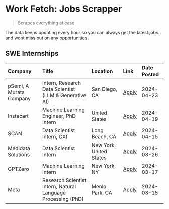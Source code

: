 # Work Fetch: Jobs Scrapper
> Scrapes everything at ease

The data keeps updating every hour so you can always get the latest jobs and wont miss out on any opportunities.

## SWE Internships
<!--START_SECTION:workfetch-->
| Company                 | Title                                                        | Location                | Link                                                                                                                                                                                                                                                                       | Date Posted   |
|:------------------------|:-------------------------------------------------------------|:------------------------|:---------------------------------------------------------------------------------------------------------------------------------------------------------------------------------------------------------------------------------------------------------------------------|:--------------|
| pSemi, A Murata Company | Intern, Research Data Scientist (LLM & Generative AI)        | San Diego, CA           | [Apply](https://www.linkedin.com/jobs/view/intern-research-data-scientist-llm-generative-ai-at-psemi-a-murata-company-3887074168?position=4&pageNum=0&refId=dCovZRf8Y8lwqpG2CTfxpA%3D%3D&trackingId=2tKXIQsP5cTZvUyTMRnUGg%3D%3D&trk=public_jobs_jserp-result_search-card) | 2024-04-23    |
| Instacart               | Machine Learning Engineer, PhD Intern                        | United States           | [Apply](https://www.linkedin.com/jobs/view/machine-learning-engineer-phd-intern-at-instacart-3901991739?position=2&pageNum=0&refId=dCovZRf8Y8lwqpG2CTfxpA%3D%3D&trackingId=gS59pGyyk3SlYHjkoJ4OVg%3D%3D&trk=public_jobs_jserp-result_search-card)                          | 2024-04-19    |
| SCAN                    | Data Scientist Intern, CXI                                   | Long Beach, CA          | [Apply](https://www.linkedin.com/jobs/view/data-scientist-intern-cxi-at-scan-3899690492?position=9&pageNum=0&refId=dCovZRf8Y8lwqpG2CTfxpA%3D%3D&trackingId=D9VcMv9WCjniOTYHw6OB%2FA%3D%3D&trk=public_jobs_jserp-result_search-card)                                        | 2024-04-15    |
| Medidata Solutions      | Data Scientist Intern                                        | New York, United States | [Apply](https://www.linkedin.com/jobs/view/data-scientist-intern-at-medidata-solutions-3810253704?position=8&pageNum=0&refId=dCovZRf8Y8lwqpG2CTfxpA%3D%3D&trackingId=BUwJQdLw4i4dmaFMPq95Vw%3D%3D&trk=public_jobs_jserp-result_search-card)                                | 2024-03-26    |
| GPTZero                 | Machine Learning Intern                                      | New York, NY            | [Apply](https://www.linkedin.com/jobs/view/machine-learning-intern-at-gptzero-3860723963?position=7&pageNum=0&refId=dCovZRf8Y8lwqpG2CTfxpA%3D%3D&trackingId=HJsXjGMnx4tZ%2FQB%2BGaXJbg%3D%3D&trk=public_jobs_jserp-result_search-card)                                     | 2024-03-17    |
| Meta                    | Research Scientist Intern, Natural Language Processing (PhD) | Menlo Park, CA          | [Apply](https://www.linkedin.com/jobs/view/research-scientist-intern-natural-language-processing-phd-at-meta-3858718375?position=10&pageNum=0&refId=dCovZRf8Y8lwqpG2CTfxpA%3D%3D&trackingId=%2FHBp3ht7pHT%2FIhKelVCpsg%3D%3D&trk=public_jobs_jserp-result_search-card)     | 2024-03-15    |
<!--END_SECTION:workfetch-->
